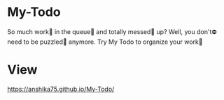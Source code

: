 # My-Todo
So much work💼 in the queue📝 and totally messed🤯 up? Well, you don't⛔ need to be puzzled🧩 anymore. Try My Todo to organize your work💫

# View
https://anshika75.github.io/My-Todo/
